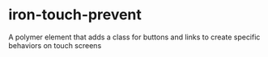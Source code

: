 # iron-touch-prevent
A polymer element that adds a class for buttons and links to create specific behaviors on touch screens
